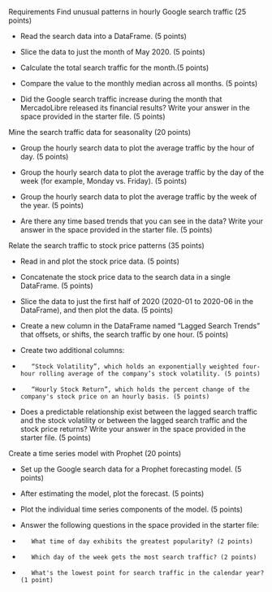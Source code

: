 Requirements
Find unusual patterns in hourly Google search traffic (25 points)

*    Read the search data into a DataFrame. (5 points)

*    Slice the data to just the month of May 2020. (5 points)

*    Calculate the total search traffic for the month.(5 points)

*    Compare the value to the monthly median across all months. (5 points)

*    Did the Google search traffic increase during the month that MercadoLibre released its financial results? Write your answer in the space provided in the starter file. (5 points)

Mine the search traffic data for seasonality (20 points)

*    Group the hourly search data to plot the average traffic by the hour of day. (5 points)

*    Group the hourly search data to plot the average traffic by the day of the week (for example, Monday vs. Friday). (5 points)

*    Group the hourly search data to plot the average traffic by the week of the year. (5 points)

*    Are there any time based trends that you can see in the data? Write your answer in the space provided in the starter file. (5 points)

Relate the search traffic to stock price patterns (35 points)

*    Read in and plot the stock price data. (5 points)

*    Concatenate the stock price data to the search data in a single DataFrame. (5 points)

*    Slice the data to just the first half of 2020 (2020-01 to 2020-06 in the DataFrame), and then plot the data. (5 points)

*    Create a new column in the DataFrame named “Lagged Search Trends” that offsets, or shifts, the search traffic by one hour. (5 points)

*    Create two additional columns:

*        “Stock Volatility”, which holds an exponentially weighted four-hour rolling average of the company’s stock volatility. (5 points)

*        “Hourly Stock Return”, which holds the percent change of the company's stock price on an hourly basis. (5 points)

*    Does a predictable relationship exist between the lagged search traffic and the stock volatility or between the lagged search traffic and the stock price returns? Write your answer in the space provided in the starter file. (5 points)

Create a time series model with Prophet (20 points)

*    Set up the Google search data for a Prophet forecasting model. (5 points)

*    After estimating the model, plot the forecast. (5 points)

*    Plot the individual time series components of the model. (5 points)

*    Answer the following questions in the space provided in the starter file:

*        What time of day exhibits the greatest popularity? (2 points)

*        Which day of the week gets the most search traffic? (2 points)

*        What's the lowest point for search traffic in the calendar year? (1 point)
